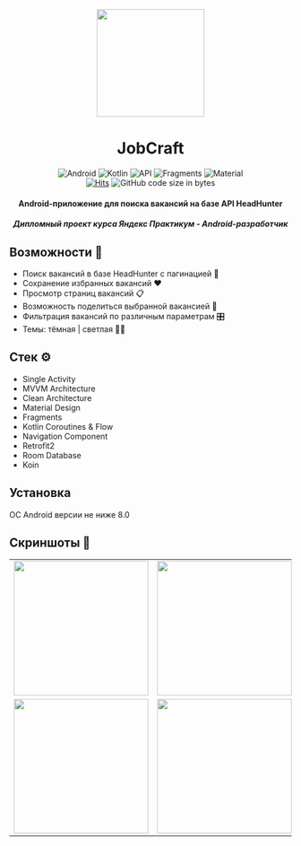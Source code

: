 <div align="center">
<img src="https://github.com/sobolevkir/JobCraft/blob/main/app/src/main/res/mipmap-xxxhdpi/ic_launcher.webp" width="192" height="192" />
</div>
<h1 align="center">JobCraft</h1>
<p align="center">
  <img alt="Android" src="https://img.shields.io/badge/Android-3DDC84?style=for-the-badge&logo=android&logoColor=white"/>
  <img alt="Kotlin" src="https://img.shields.io/badge/Kotlin-a503fc?logo=kotlin&logoColor=white&style=for-the-badge"/>
  <img alt="API" src="https://img.shields.io/badge/Api%2026+-50f270?logo=android&logoColor=black&style=for-the-badge"/>
<img alt="Fragments" src="https://img.shields.io/static/v1?style=for-the-badge&message=Fragments&color=4285F4&label="/>
  <img alt="Material" src="https://custom-icon-badges.demolab.com/badge/material-lightblue?style=for-the-badge"/>
  </br>
  <a href="https://hits.sh/github.com/sobolevkir/JobCraft/"><img alt="Hits" src="https://hits.sh/github.com/sobolevkir/jobcraft.svg?style=for-the-badge&label=Views&extraCount=10&color=54856b"/></a>
  <img alt="GitHub code size in bytes" src="https://img.shields.io/github/languages/code-size/sobolevkir/jobcraft?style=for-the-badge&color=ggff20">
  </br>
</p>

<h4 align="center">Android-приложение для поиска вакансий на базе API HeadHunter</h4>
<h5 align="center">Дипломный проект курса Яндекс Практикум - Android-разработчик</h5>

## Возможности 📱
- Поиск вакансий в базе HeadHunter с пагинацией 🔎
- Сохранение избранных вакансий ❤️
- Просмотр страниц вакансий 📋
- Возможность поделиться выбранной вакансией 💌
- Фильтрация вакансий по различным параметрам 🎛️
- Темы: тёмная | светлая 🖤🤍

## Стек ⚙
- Single Activity
- MVVM Architecture
- Clean Architecture
- Material Design
- Fragments
- Kotlin Coroutines & Flow
- Navigation Component
- Retrofit2
- Room Database
- Koin

## Установка
ОС Android версии не ниже 8.0      

## Скриншоты 📸
<table>
  <tr>
    <td><img src="https://github.com/user-attachments/assets/e7224d62-24d5-4ef2-9ca1-7db0a0ee357d" width="240dp"></td>
    <td><img src="https://github.com/user-attachments/assets/a01f4e39-0a22-406e-a0db-440debb818e0" width="240dp"></td>
    <td><img src="https://github.com/user-attachments/assets/04cc91df-9581-4625-b9e4-b14cd9dbfca6" width="240dp"></td>
  </tr>
  <tr>
    <td><img src="https://github.com/user-attachments/assets/ad046b58-5eb2-4c96-b9e0-bbe6a1300938" width="240dp"></td>
    <td><img src="https://github.com/user-attachments/assets/feb31d84-c6be-4973-a919-fe3e8505f885" width="240dp"></td>
    <td><img src="https://github.com/user-attachments/assets/ffb7e370-620a-4fed-be93-7c11f6391e11" width="240dp"></td>
  </tr>
 </table>

